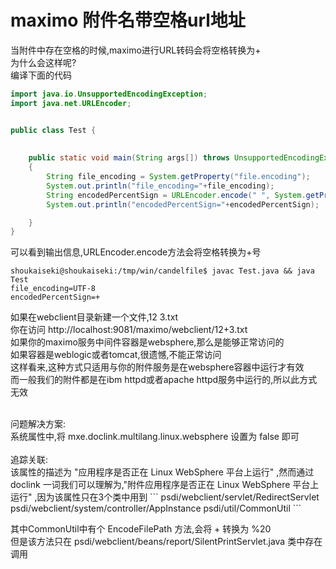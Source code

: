 # maximo 附件名带空格url地址  

当附件中存在空格的时候,maximo进行URL转码会将空格转换为+
<br>
为什么会这样呢?
<br>
编译下面的代码
```Java
import java.io.UnsupportedEncodingException;
import java.net.URLEncoder;


public class Test {
    
    
    public static void main(String args[]) throws UnsupportedEncodingException
    {
    	String file_encoding = System.getProperty("file.encoding");
    	System.out.println("file_encoding="+file_encoding);
        String encodedPercentSign = URLEncoder.encode(" ", System.getProperty("file.encoding"));
        System.out.println("encodedPercentSign="+encodedPercentSign);

    }
}
```

可以看到输出信息,URLEncoder.encode方法会将空格转换为+号
```
shoukaiseki@shoukaiseki:/tmp/win/candelfile$ javac Test.java && java Test
file_encoding=UTF-8
encodedPercentSign=+
```
如果在webclient目录新建一个文件,12 3.txt
<br>
你在访问 http://localhost:9081/maximo/webclient/12+3.txt 
<br>
如果你的maximo服务中间件容器是websphere,那么是能够正常访问的
<br>
如果容器是weblogic或者tomcat,很遗憾,不能正常访问
<br>
这样看来,这种方式只适用与你的附件服务是在websphere容器中运行才有效
<br>
而一般我们的附件都是在ibm httpd或者apache httpd服务中运行的,所以此方式无效
<br>

<br>
问题解决方案:
<br>
系统属性中,将 mxe.doclink.multilang.linux.websphere 设置为 false 即可
<br>

<br>
追踪关联:
<br>
该属性的描述为 "应用程序是否正在 Linux WebSphere 平台上运行" ,然而通过doclink 一词我们可以理解为,"附件应用程序是否正在 Linux WebSphere 平台上运行" ,因为该属性只在3个类中用到
```
psdi/webclient/servlet/RedirectServlet
psdi/webclient/system/controller/AppInstance
psdi/util/CommonUtil
```

其中CommonUtil中有个 EncodeFilePath 方法,会将 + 转换为 %20
<br />
但是该方法只在 psdi/webclient/beans/report/SilentPrintServlet.java 类中存在调用




